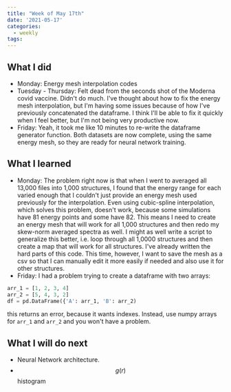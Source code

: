 ```yaml
---
title: "Week of May 17th"
date: '2021-05-17'
categories:
  - weekly
tags:
---
```


## What I did
- Monday: Energy mesh interpolation codes
- Tuesday - Thursday: Felt dead from the seconds shot of the Moderna covid vaccine. Didn't do much. I've thought about how to fix the energy mesh interpolation, but I'm having some issues because of how I've previously concatenated the dataframe. I think I'll be able to fix it quickly when I feel better, but I'm not being very productive now.
- Friday: Yeah, it took me like 10 minutes to re-write the dataframe generator function. Both datasets are now complete, using the same energy mesh, so they are ready for neural network training.

## What I learned
- Monday: The problem right now is that when I went to averaged all 13,000 files into 1,000 structures, I found that the energy range for each varied enough that I couldn't just provide an energy mesh used previously for the interpolation. Even using cubic-spline interpolation, which solves this problem, doesn't work, because some simulations have 81 energy points and some have 82. This means I need to create an energy mesh that will work for all 1,000 structures and then redo my skew-norm averaged spectra as well. I might as well write a script to generalize this better, i.e. loop through all 1,0000 structures and then create a map that will work for all structures. I've already written the hard parts of this code. This time, however, I want to save the mesh as a csv so that I can manually edit it more easily if needed and also use it for other structures.  
- Friday: I had a problem trying to create a dataframe with two arrays:
```python
arr_1 = [1, 2, 3, 4]
arr_2 = [5, 4, 3, 2]
df = pd.DataFrame({'A': arr_1, 'B': arr_2)
```
this returns an error, because it wants indexes. Instead, use numpy arrays for `arr_1` and `arr_2` and you won't have a problem.


## What I will do next
- Neural Network architecture.
- $$ g(r) $$ histogram
